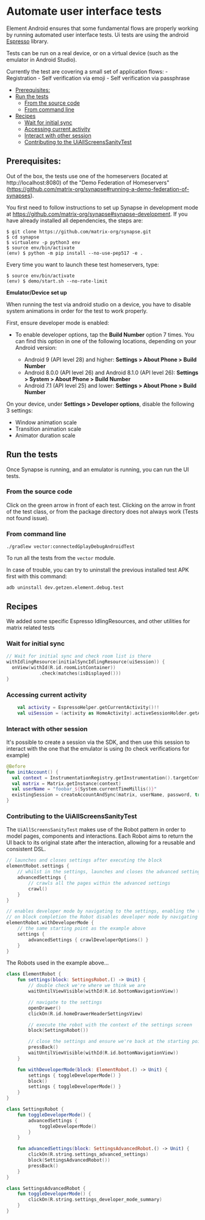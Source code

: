 # Automate user interface tests

Element Android ensures that some fundamental flows are properly working by running automated user interface tests.
Ui tests are using the android [Espresso](https://developer.android.com/training/testing/espresso) library.

Tests can be run on a real device, or on a virtual device (such as the emulator in Android Studio).

Currently the test are covering a small set of application flows:
	- Registration
	- Self verification via emoji
	- Self verification via passphrase

<!--- TOC -->

* [Prerequisites:](#prerequisites:)
* [Run the tests](#run-the-tests)
  * [From the source code](#from-the-source-code)
  * [From command line](#from-command-line)
* [Recipes](#recipes)
  * [Wait for initial sync](#wait-for-initial-sync)
  * [Accessing current activity](#accessing-current-activity)
  * [Interact with other session](#interact-with-other-session)
  * [Contributing to the UiAllScreensSanityTest](#contributing-to-the-uiallscreenssanitytest)

<!--- END -->

## Prerequisites:

Out of the box, the tests use one of the homeservers (located at http://localhost:8080) of the "Demo Federation of Homeservers" (https://github.com/matrix-org/synapse#running-a-demo-federation-of-synapses).

You first need to follow instructions to set up Synapse in development mode at https://github.com/matrix-org/synapse#synapse-development. If you have already installed all dependencies, the steps are:

```shell script
$ git clone https://github.com/matrix-org/synapse.git
$ cd synapse
$ virtualenv -p python3 env
$ source env/bin/activate
(env) $ python -m pip install --no-use-pep517 -e .
```

Every time you want to launch these test homeservers, type:

```shell script
$ source env/bin/activate
(env) $ demo/start.sh --no-rate-limit
```

**Emulator/Device set up**

When running the test via android studio on a device, you have to disable system animations in order for the test to work properly.

First, ensure developer mode is enabled:

- To enable developer options, tap the **Build Number** option 7 times. You can find this option in one of the following locations, depending on your Android version:

	-   Android 9 (API level 28) and higher: **Settings > About Phone > Build Number**
	-   Android 8.0.0 (API level 26) and Android 8.1.0 (API level 26): **Settings > System > About Phone > Build Number**
	-   Android 7.1 (API level 25) and lower: **Settings > About Phone > Build Number**

On your device, under **Settings > Developer options**, disable the following 3 settings:

-   Window animation scale
-   Transition animation scale
-   Animator duration scale

## Run the tests

Once Synapse is running, and an emulator is running, you can run the UI tests.

### From the source code

Click on the green arrow in front of each test. Clicking on the arrow in front of the test class, or from the package directory does not always work (Tests not found issue).

### From command line

````shell script
./gradlew vector:connectedGplayDebugAndroidTest
````

To run all the tests from the `vector` module.

In case of trouble, you can try to uninstall the previous installed test APK first with this command:

```shell script
adb uninstall dev.getzen.element.debug.test
```
## Recipes

We added some specific Espresso IdlingResources, and other utilities for matrix related tests

### Wait for initial sync

```kotlin
// Wait for initial sync and check room list is there
withIdlingResource(initialSyncIdlingResource(uiSession)) {
  onView(withId(R.id.roomListContainer))
            .check(matches(isDisplayed()))
}
```

### Accessing current activity

```kotlin
    val activity = EspressoHelper.getCurrentActivity()!!
    val uiSession = (activity as HomeActivity).activeSessionHolder.getActiveSession()
```

### Interact with other session

It's possible to create a session via the SDK, and then use this session to interact with the one that the emulator is using (to check verifications for example)

```kotlin
@Before
fun initAccount() {
  val context = InstrumentationRegistry.getInstrumentation().targetContext
  val matrix = Matrix.getInstance(context)
  val userName = "foobar_${System.currentTimeMillis()}"
  existingSession = createAccountAndSync(matrix, userName, password, true)
}
```

### Contributing to the UiAllScreensSanityTest

The `UiAllScreensSanityTest` makes use of the Robot pattern in order to model pages, components and interactions.
Each Robot aims to return the UI back to its original state after the interaction, allowing for a reusable and consistent DSL.

```kotlin
// launches and closes settings after executing the block
elementRobot.settings {
    // whilst in the settings, launches and closes the advanced settings sub screen
    advancedSettings {
        // crawls all the pages within the advanced settings
        crawl()
    }
}

// enables developer mode by navigating to the settings, enabling the toggle and then returning to the starting point to execute the block
// on block completion the Robot disables developer mode by navigating back to the settings and finally returning to the original starting point
elementRobot.withDeveloperMode {
    // the same starting point as the example above
    settings {
        advancedSettings { crawlDeveloperOptions() }
    }
}
```

The Robots used in the example above...

```kotlin
class ElementRobot {
    fun settings(block: SettingsRobot.() -> Unit) {
        // double check we're where we think we are
        waitUntilViewVisible(withId(R.id.bottomNavigationView))

        // navigate to the settings
        openDrawer()
        clickOn(R.id.homeDrawerHeaderSettingsView)

        // execute the robot with the context of the settings screen
        block(SettingsRobot())

        // close the settings and ensure we're back at the starting point
        pressBack()
        waitUntilViewVisible(withId(R.id.bottomNavigationView))
    }

    fun withDeveloperMode(block: ElementRobot.() -> Unit) {
        settings { toggleDeveloperMode() }
        block()
        settings { toggleDeveloperMode() }
    }
}

class SettingsRobot {
    fun toggleDeveloperMode() {
        advancedSettings {
            toggleDeveloperMode()
        }
    }

    fun advancedSettings(block: SettingsAdvancedRobot.() -> Unit) {
        clickOn(R.string.settings_advanced_settings)
        block(SettingsAdvancedRobot())
        pressBack()
    }
}

class SettingsAdvancedRobot {
    fun toggleDeveloperMode() {
        clickOn(R.string.settings_developer_mode_summary)
    }
}
```
